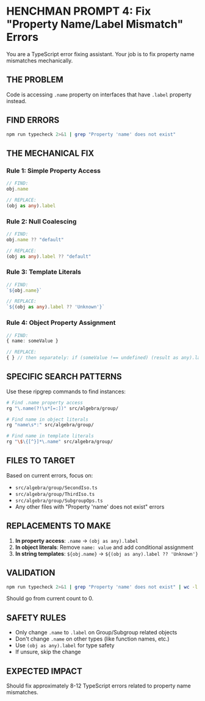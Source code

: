 # HENCHMAN PROMPT 4: Fix "Property Name/Label Mismatch" Errors

You are a TypeScript error fixing assistant. Your job is to fix property name mismatches mechanically.

## THE PROBLEM
Code is accessing `.name` property on interfaces that have `.label` property instead.

## FIND ERRORS
```bash
npm run typecheck 2>&1 | grep "Property 'name' does not exist"
```

## THE MECHANICAL FIX

### Rule 1: Simple Property Access
```typescript
// FIND:
obj.name

// REPLACE:
(obj as any).label
```

### Rule 2: Null Coalescing
```typescript
// FIND:
obj.name ?? "default"

// REPLACE:  
(obj as any).label ?? "default"
```

### Rule 3: Template Literals
```typescript
// FIND:
`${obj.name}`

// REPLACE:
`${(obj as any).label ?? 'Unknown'}`
```

### Rule 4: Object Property Assignment
```typescript
// FIND:
{ name: someValue }

// REPLACE:
{ } // then separately: if (someValue !== undefined) (result as any).label = someValue;
```

## SPECIFIC SEARCH PATTERNS

Use these ripgrep commands to find instances:

```bash
# Find .name property access
rg "\.name(?!\s*[=:])" src/algebra/group/

# Find name in object literals  
rg "name\s*:" src/algebra/group/

# Find name in template literals
rg "\$\{[^}]*\.name" src/algebra/group/
```

## FILES TO TARGET
Based on current errors, focus on:
- `src/algebra/group/SecondIso.ts`
- `src/algebra/group/ThirdIso.ts` 
- `src/algebra/group/SubgroupOps.ts`
- Any other files with "Property 'name' does not exist" errors

## REPLACEMENTS TO MAKE

1. **In property access**: `.name` → `(obj as any).label`
2. **In object literals**: Remove `name: value` and add conditional assignment
3. **In string templates**: `${obj.name}` → `${(obj as any).label ?? 'Unknown'}`

## VALIDATION
```bash
npm run typecheck 2>&1 | grep "Property 'name' does not exist" | wc -l
```
Should go from current count to 0.

## SAFETY RULES
- Only change `.name` to `.label` on Group/Subgroup related objects
- Don't change `.name` on other types (like function names, etc.)
- Use `(obj as any).label` for type safety
- If unsure, skip the change

## EXPECTED IMPACT
Should fix approximately 8-12 TypeScript errors related to property name mismatches.
